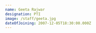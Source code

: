 ```yaml
---
name: Geeta Rajwar
designation: PTI
image: /staff/geeta.jpg
dateOfJoining: 2007-12-05T18:30:00.000Z
---
```


